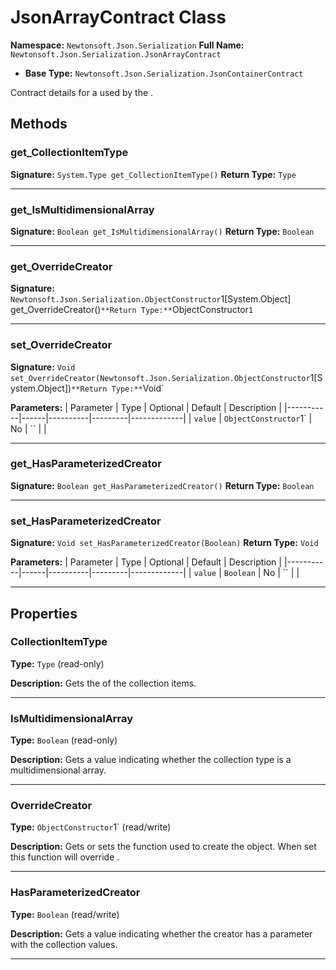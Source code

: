 # JsonArrayContract Class

**Namespace:** `Newtonsoft.Json.Serialization`
**Full Name:** `Newtonsoft.Json.Serialization.JsonArrayContract`
- **Base Type:** `Newtonsoft.Json.Serialization.JsonContainerContract`

Contract details for a  used by the .

## Methods

### get_CollectionItemType

**Signature:** `System.Type get_CollectionItemType()`
**Return Type:** `Type`

---

### get_IsMultidimensionalArray

**Signature:** `Boolean get_IsMultidimensionalArray()`
**Return Type:** `Boolean`

---

### get_OverrideCreator

**Signature:** `Newtonsoft.Json.Serialization.ObjectConstructor`1[System.Object] get_OverrideCreator()`
**Return Type:** `ObjectConstructor`1`

---

### set_OverrideCreator

**Signature:** `Void set_OverrideCreator(Newtonsoft.Json.Serialization.ObjectConstructor`1[System.Object])`
**Return Type:** `Void`

**Parameters:**
| Parameter | Type | Optional | Default | Description |
|-----------|------|----------|---------|-------------|
| `value` | `ObjectConstructor`1` | No | `` |  |

---

### get_HasParameterizedCreator

**Signature:** `Boolean get_HasParameterizedCreator()`
**Return Type:** `Boolean`

---

### set_HasParameterizedCreator

**Signature:** `Void set_HasParameterizedCreator(Boolean)`
**Return Type:** `Void`

**Parameters:**
| Parameter | Type | Optional | Default | Description |
|-----------|------|----------|---------|-------------|
| `value` | `Boolean` | No | `` |  |

---

## Properties

### CollectionItemType

**Type:** `Type` (read-only)

**Description:** Gets the  of the collection items.

---

### IsMultidimensionalArray

**Type:** `Boolean` (read-only)

**Description:** Gets a value indicating whether the collection type is a multidimensional array.

---

### OverrideCreator

**Type:** `ObjectConstructor`1` (read/write)

**Description:** Gets or sets the function used to create the object. When set this function will override .

---

### HasParameterizedCreator

**Type:** `Boolean` (read/write)

**Description:** Gets a value indicating whether the creator has a parameter with the collection values.

---